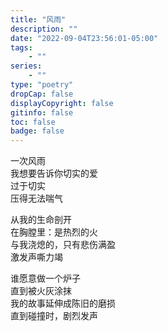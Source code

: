```yaml
---
title: "风雨"
description: ""
date: "2022-09-04T23:56:01-05:00"
tags: 
    - ""
series: 
    - ""
type: "poetry"
dropCap: false
displayCopyright: false
gitinfo: false
toc: false
badge: false
---
```

一次风雨  
我想要告诉你切实的爱  
过于切实  
压得无法喘气  

从我的生命剖开  
在胸膛里：是热烈的火  
与我浇熄的，只有悲伤满盈  
激发声嘶力竭  

谁愿意做一个炉子  
直到被火灰涂抹  
我的故事延伸成陈旧的磨损  
直到碰撞时，剧烈发声
